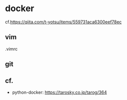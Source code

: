 # docker

cf.https://qiita.com/t-yotsu/items/559731aca6300eef78ec

## vim 
.vimrc

## git


## cf.
- python-docker: https://tarosky.co.jp/tarog/364

